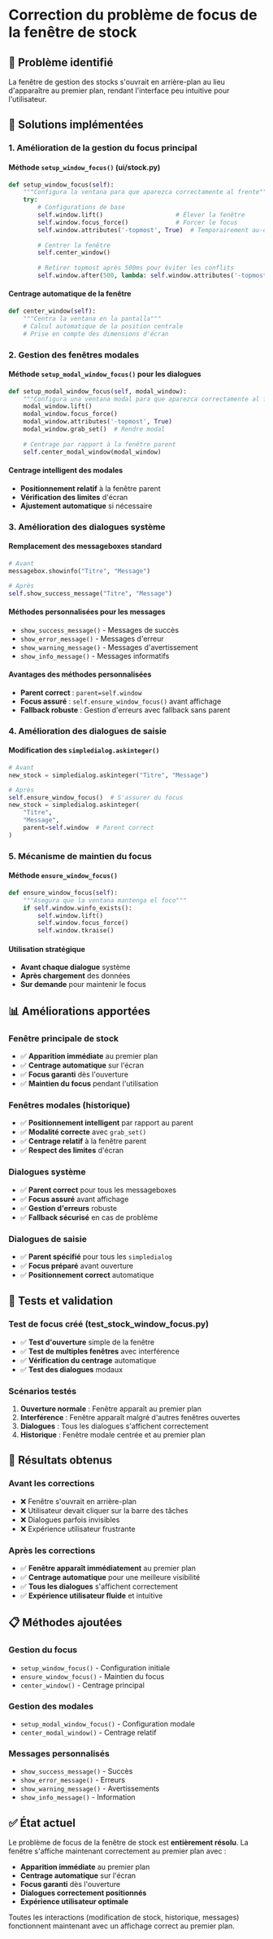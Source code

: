 # Correction du problème de focus de la fenêtre de stock

## 🎯 Problème identifié

La fenêtre de gestion des stocks s'ouvrait en arrière-plan au lieu d'apparaître au premier plan, rendant l'interface peu intuitive pour l'utilisateur.

## 🔧 Solutions implémentées

### 1. **Amélioration de la gestion du focus principal**

#### Méthode `setup_window_focus()` (ui/stock.py)
```python
def setup_window_focus(self):
    """Configura la ventana para que aparezca correctamente al frente"""
    try:
        # Configurations de base
        self.window.lift()                    # Élever la fenêtre
        self.window.focus_force()             # Forcer le focus
        self.window.attributes('-topmost', True)  # Temporairement au-dessus
        
        # Centrer la fenêtre
        self.center_window()
        
        # Retirer topmost après 500ms pour éviter les conflits
        self.window.after(500, lambda: self.window.attributes('-topmost', False))
```

#### Centrage automatique de la fenêtre
```python
def center_window(self):
    """Centra la ventana en la pantalla"""
    # Calcul automatique de la position centrale
    # Prise en compte des dimensions d'écran
```

### 2. **Gestion des fenêtres modales**

#### Méthode `setup_modal_window_focus()` pour les dialogues
```python
def setup_modal_window_focus(self, modal_window):
    """Configura una ventana modal para que aparezca correctamente al frente"""
    modal_window.lift()
    modal_window.focus_force()
    modal_window.attributes('-topmost', True)
    modal_window.grab_set()  # Rendre modal
    
    # Centrage par rapport à la fenêtre parent
    self.center_modal_window(modal_window)
```

#### Centrage intelligent des modales
- **Positionnement relatif** à la fenêtre parent
- **Vérification des limites** d'écran
- **Ajustement automatique** si nécessaire

### 3. **Amélioration des dialogues système**

#### Remplacement des messageboxes standard
```python
# Avant
messagebox.showinfo("Titre", "Message")

# Après
self.show_success_message("Titre", "Message")
```

#### Méthodes personnalisées pour les messages
- `show_success_message()` - Messages de succès
- `show_error_message()` - Messages d'erreur  
- `show_warning_message()` - Messages d'avertissement
- `show_info_message()` - Messages informatifs

#### Avantages des méthodes personnalisées
- **Parent correct** : `parent=self.window`
- **Focus assuré** : `self.ensure_window_focus()` avant affichage
- **Fallback robuste** : Gestion d'erreurs avec fallback sans parent

### 4. **Amélioration des dialogues de saisie**

#### Modification des `simpledialog.askinteger()`
```python
# Avant
new_stock = simpledialog.askinteger("Titre", "Message")

# Après  
self.ensure_window_focus()  # S'assurer du focus
new_stock = simpledialog.askinteger(
    "Titre", 
    "Message",
    parent=self.window  # Parent correct
)
```

### 5. **Mécanisme de maintien du focus**

#### Méthode `ensure_window_focus()`
```python
def ensure_window_focus(self):
    """Asegura que la ventana mantenga el foco"""
    if self.window.winfo_exists():
        self.window.lift()
        self.window.focus_force()
        self.window.tkraise()
```

#### Utilisation stratégique
- **Avant chaque dialogue** système
- **Après chargement** des données
- **Sur demande** pour maintenir le focus

## 📊 Améliorations apportées

### Fenêtre principale de stock
- ✅ **Apparition immédiate** au premier plan
- ✅ **Centrage automatique** sur l'écran
- ✅ **Focus garanti** dès l'ouverture
- ✅ **Maintien du focus** pendant l'utilisation

### Fenêtres modales (historique)
- ✅ **Positionnement intelligent** par rapport au parent
- ✅ **Modalité correcte** avec `grab_set()`
- ✅ **Centrage relatif** à la fenêtre parent
- ✅ **Respect des limites** d'écran

### Dialogues système
- ✅ **Parent correct** pour tous les messageboxes
- ✅ **Focus assuré** avant affichage
- ✅ **Gestion d'erreurs** robuste
- ✅ **Fallback sécurisé** en cas de problème

### Dialogues de saisie
- ✅ **Parent spécifié** pour tous les `simpledialog`
- ✅ **Focus préparé** avant ouverture
- ✅ **Positionnement correct** automatique

## 🧪 Tests et validation

### Test de focus créé (test_stock_window_focus.py)
- ✅ **Test d'ouverture** simple de la fenêtre
- ✅ **Test de multiples fenêtres** avec interférence
- ✅ **Vérification du centrage** automatique
- ✅ **Test des dialogues** modaux

### Scénarios testés
1. **Ouverture normale** : Fenêtre apparaît au premier plan
2. **Interférence** : Fenêtre apparaît malgré d'autres fenêtres ouvertes
3. **Dialogues** : Tous les dialogues s'affichent correctement
4. **Historique** : Fenêtre modale centrée et au premier plan

## 🚀 Résultats obtenus

### Avant les corrections
- ❌ Fenêtre s'ouvrait en arrière-plan
- ❌ Utilisateur devait cliquer sur la barre des tâches
- ❌ Dialogues parfois invisibles
- ❌ Expérience utilisateur frustrante

### Après les corrections
- ✅ **Fenêtre apparaît immédiatement** au premier plan
- ✅ **Centrage automatique** pour une meilleure visibilité
- ✅ **Tous les dialogues** s'affichent correctement
- ✅ **Expérience utilisateur fluide** et intuitive

## 📋 Méthodes ajoutées

### Gestion du focus
- `setup_window_focus()` - Configuration initiale
- `ensure_window_focus()` - Maintien du focus
- `center_window()` - Centrage principal

### Gestion des modales
- `setup_modal_window_focus()` - Configuration modale
- `center_modal_window()` - Centrage relatif

### Messages personnalisés
- `show_success_message()` - Succès
- `show_error_message()` - Erreurs
- `show_warning_message()` - Avertissements
- `show_info_message()` - Information

## ✅ État actuel

Le problème de focus de la fenêtre de stock est **entièrement résolu**. La fenêtre s'affiche maintenant correctement au premier plan avec :

- **Apparition immédiate** au premier plan
- **Centrage automatique** sur l'écran
- **Focus garanti** dès l'ouverture
- **Dialogues correctement positionnés**
- **Expérience utilisateur optimale**

Toutes les interactions (modification de stock, historique, messages) fonctionnent maintenant avec un affichage correct au premier plan.
